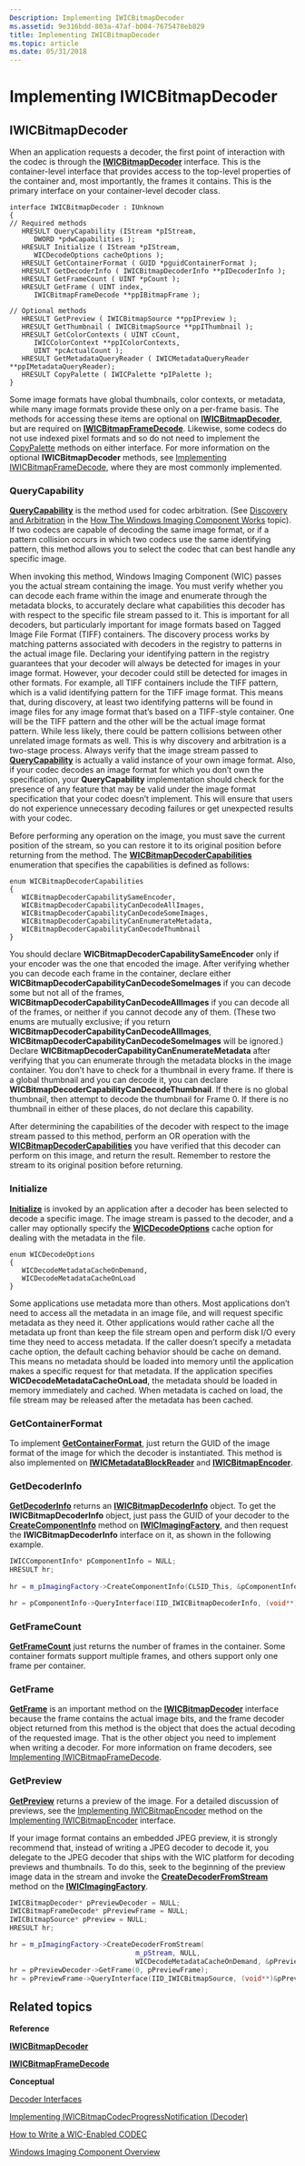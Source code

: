 ```yaml
---
Description: Implementing IWICBitmapDecoder
ms.assetid: 9e316bdd-803a-47af-b004-7675478eb829
title: Implementing IWICBitmapDecoder
ms.topic: article
ms.date: 05/31/2018
---
```


# Implementing IWICBitmapDecoder

## IWICBitmapDecoder

When an application requests a decoder, the first point of interaction with the codec is through the [**IWICBitmapDecoder**](/windows/desktop/api/Wincodec/nn-wincodec-iwicbitmapdecoder) interface. This is the container-level interface that provides access to the top-level properties of the container and, most importantly, the frames it contains. This is the primary interface on your container-level decoder class.

``` syntax
interface IWICBitmapDecoder : IUnknown
{
// Required methods
   HRESULT QueryCapability (IStream *pIStream, 
      DWORD *pdwCapabilities );
   HRESULT Initialize ( IStream *pIStream,
      WICDecodeOptions cacheOptions );
   HRESULT GetContainerFormat ( GUID *pguidContainerFormat );
   HRESULT GetDecoderInfo ( IWICBitmapDecoderInfo **pIDecoderInfo );
   HRESULT GetFrameCount ( UINT *pCount );
   HRESULT GetFrame ( UINT index, 
      IWICBitmapFrameDecode **ppIBitmapFrame );

// Optional methods
   HRESULT GetPreview ( IWICBitmapSource **ppIPreview );
   HRESULT GetThumbnail ( IWICBitmapSource **ppIThumbnail );
   HRESULT GetColorContexts ( UINT cCount, 
      IWICColorContext **ppIColorContexts, 
      UINT *pcActualCount );
   HRESULT GetMetadataQueryReader ( IWICMetadataQueryReader **ppIMetadataQueryReader);
   HRESULT CopyPalette ( IWICPalette *pIPalette );
}
```

Some image formats have global thumbnails, color contexts, or metadata, while many image formats provide these only on a per-frame basis. The methods for accessing these items are optional on [**IWICBitmapDecoder**](/windows/desktop/api/Wincodec/nn-wincodec-iwicbitmapdecoder), but are required on [**IWICBitmapFrameDecode**](/windows/desktop/api/Wincodec/nn-wincodec-iwicbitmapframedecode). Likewise, some codecs do not use indexed pixel formats and so do not need to implement the [CopyPalette](-wic-imp-iwicbitmapframedecode.md) methods on either interface. For more information on the optional **IWICBitmapDecoder** methods, see [Implementing IWICBitmapFrameDecode](-wic-imp-iwicbitmapframedecode.md), where they are most commonly implemented.

### QueryCapability

[**QueryCapability**](/windows/desktop/api/Wincodec/nf-wincodec-iwicbitmapdecoder-querycapability) is the method used for codec arbitration. (See [Discovery and Arbitration](-wic-howwicworks.md) in the [How The Windows Imaging Component Works](-wic-howwicworks.md) topic). If two codecs are capable of decoding the same image format, or if a pattern collision occurs in which two codecs use the same identifying pattern, this method allows you to select the codec that can best handle any specific image.

When invoking this method, Windows Imaging Component (WIC) passes you the actual stream containing the image. You must verify whether you can decode each frame within the image and enumerate through the metadata blocks, to accurately declare what capabilities this decoder has with respect to the specific file stream passed to it. This is important for all decoders, but particularly important for image formats based on Tagged Image File Format (TIFF) containers. The discovery process works by matching patterns associated with decoders in the registry to patterns in the actual image file. Declaring your identifying pattern in the registry guarantees that your decoder will always be detected for images in your image format. However, your decoder could still be detected for images in other formats. For example, all TIFF containers include the TIFF pattern, which is a valid identifying pattern for the TIFF image format. This means that, during discovery, at least two identifying patterns will be found in image files for any image format that’s based on a TIFF-style container. One will be the TIFF pattern and the other will be the actual image format pattern. While less likely, there could be pattern collisions between other unrelated image formats as well. This is why discovery and arbitration is a two-stage process. Always verify that the image stream passed to [**QueryCapability**](/windows/desktop/api/Wincodec/nf-wincodec-iwicbitmapdecoder-querycapability) is actually a valid instance of your own image format. Also, if your codec decodes an image format for which you don’t own the specification, your **QueryCapability** implementation should check for the presence of any feature that may be valid under the image format specification that your codec doesn’t implement. This will ensure that users do not experience unnecessary decoding failures or get unexpected results with your codec.

Before performing any operation on the image, you must save the current position of the stream, so you can restore it to its original position before returning from the method. The [**WICBitmapDecoderCapabilities**](/windows/desktop/api/Wincodec/ne-wincodec-wicbitmapdecodercapabilities) enumeration that specifies the capabilities is defined as follows:

``` syntax
enum WICBitmapDecoderCapabilities
{   
   WICBitmapDecoderCapabilitySameEncoder,
   WICBitmapDecoderCapabilityCanDecodeAllImages,
   WICBitmapDecoderCapabilityCanDecodeSomeImages,
   WICBitmapDecoderCapabilityCanEnumerateMetadata,
   WICBitmapDecoderCapabilityCanDecodeThumbnail
}
```

You should declare **WICBitmapDecoderCapabilitySameEncoder** only if your encoder was the one that encoded the image. After verifying whether you can decode each frame in the container, declare either **WICBitmapDecoderCapabilityCanDecodeSomeImages** if you can decode some but not all of the frames, **WICBitmapDecoderCapabilityCanDecodeAllImages** if you can decode all of the frames, or neither if you cannot decode any of them. (These two enums are mutually exclusive; if you return **WICBitmapDecoderCapabilityCanDecodeAllImages**, **WICBitmapDecoderCapabilityCanDecodeSomeImages** will be ignored.) Declare **WICBitmapDecoderCapabilityCanEnumerateMetadata** after verifying that you can enumerate through the metadata blocks in the image container. You don’t have to check for a thumbnail in every frame. If there is a global thumbnail and you can decode it, you can declare **WICBitmapDecoderCapabilityCanDecodeThumbnail**. If there is no global thumbnail, then attempt to decode the thumbnail for Frame 0. If there is no thumbnail in either of these places, do not declare this capability.

After determining the capabilities of the decoder with respect to the image stream passed to this method, perform an OR operation with the [**WICBitmapDecoderCapabilities**](/windows/desktop/api/Wincodec/ne-wincodec-wicbitmapdecodercapabilities) you have verified that this decoder can perform on this image, and return the result. Remember to restore the stream to its original position before returning.

### Initialize

[**Initialize**](/windows/desktop/api/Wincodec/nf-wincodec-iwicbitmapdecoder-initialize) is invoked by an application after a decoder has been selected to decode a specific image. The image stream is passed to the decoder, and a caller may optionally specify the [**WICDecodeOptions**](/windows/desktop/api/Wincodec/ne-wincodec-wicdecodeoptions) cache option for dealing with the metadata in the file.

``` syntax
enum WICDecodeOptions
{
   WICDecodeMetadataCacheOnDemand,
   WICDecodeMetadataCacheOnLoad
}
```

Some applications use metadata more than others. Most applications don’t need to access all the metadata in an image file, and will request specific metadata as they need it. Other applications would rather cache all the metadata up front than keep the file stream open and perform disk I/O every time they need to access metadata. If the caller doesn’t specify a metadata cache option, the default caching behavior should be cache on demand. This means no metadata should be loaded into memory until the application makes a specific request for that metadata. If the application specifies **WICDecodeMetadataCacheOnLoad**, the metadata should be loaded in memory immediately and cached. When metadata is cached on load, the file stream may be released after the metadata has been cached.

### GetContainerFormat

To implement [**GetContainerFormat**](/windows/desktop/api/Wincodec/nf-wincodec-iwicbitmapdecoder-getcontainerformat), just return the GUID of the image format of the image for which the decoder is instantiated. This method is also implemented on [**IWICMetadataBlockReader**](/windows/desktop/api/Wincodecsdk/nn-wincodecsdk-iwicmetadatablockreader) and [**IWICBitmapEncoder**](/windows/desktop/api/wincodec/nn-wincodec-iwicbitmapencoder).

### GetDecoderInfo

[**GetDecoderInfo**](/windows/desktop/api/Wincodec/nf-wincodec-iwicbitmapdecoder-getdecoderinfo) returns an [**IWICBitmapDecoderInfo**](/windows/desktop/api/Wincodec/nn-wincodec-iwicbitmapdecoderinfo) object. To get the **IWICBitmapDecoderInfo** object, just pass the GUID of your decoder to the [**CreateComponentInfo**](/windows/desktop/api/Wincodec/nf-wincodec-iwicimagingfactory-createcomponentinfo) method on [**IWICImagingFactory**](/windows/desktop/api/Wincodec/nn-wincodec-iwicimagingfactory), and then request the **IWICBitmapDecoderInfo** interface on it, as shown in the following example.


```C++
IWICComponentInfo* pComponentInfo = NULL;
HRESULT hr;
 
hr = m_pImagingFactory->CreateComponentInfo(CLSID_This, &pComponentInfo);

hr = pComponentInfo->QueryInterface(IID_IWICBitmapDecoderInfo, (void**)ppIDecoderInfo);

```



### GetFrameCount

[**GetFrameCount**](/windows/desktop/api/Wincodec/nf-wincodec-iwicbitmapdecoder-getframecount) just returns the number of frames in the container. Some container formats support multiple frames, and others support only one frame per container.

### GetFrame

[**GetFrame**](/windows/desktop/api/Wincodec/nf-wincodec-iwicbitmapdecoder-getframe) is an important method on the [**IWICBitmapDecoder**](/windows/desktop/api/Wincodec/nn-wincodec-iwicbitmapdecoder) interface because the frame contains the actual image bits, and the frame decoder object returned from this method is the object that does the actual decoding of the requested image. That is the other object you need to implement when writing a decoder. For more information on frame decoders, see [Implementing IWICBitmapFrameDecode](-wic-imp-iwicbitmapframedecode.md).

### GetPreview

[**GetPreview**](/windows/desktop/api/Wincodec/nf-wincodec-iwicbitmapdecoder-getpreview) returns a preview of the image. For a detailed discussion of previews, see the [Implementing IWICBitmapEncoder](-wic-imp-iwicbitmapencoder.md) method on the [Implementing IWICBitmapEncoder](-wic-imp-iwicbitmapencoder.md) interface.

If your image format contains an embedded JPEG preview, it is strongly recommend that, instead of writing a JPEG decoder to decode it, you delegate to the JPEG decoder that ships with the WIC platform for decoding previews and thumbnails. To do this, seek to the beginning of the preview image data in the stream and invoke the [**CreateDecoderFromStream**](/windows/desktop/api/Wincodec/nf-wincodec-iwicimagingfactory-createdecoderfromstream) method on the [**IWICImagingFactory**](/windows/desktop/api/Wincodec/nn-wincodec-iwicimagingfactory).


```C++
IWICBitmapDecoder* pPreviewDecoder = NULL;
IWICBitmapFrameDecode* pPreviewFrame = NULL;
IWICBitmapSource* pPreview = NULL;
HRESULT hr;

hr = m_pImagingFactory->CreateDecoderFromStream(
                               m_pStream, NULL, 
                               WICDecodeMetadataCacheOnDemand, &pPreviewDecoder);
hr = pPreviewDecoder->GetFrame(0, pPreviewFrame);
hr = pPreviewFrame->QueryInterface(IID_IWICBitmapSource, (void**)&pPreview);

```



## Related topics

<dl> <dt>

**Reference**
</dt> <dt>

[**IWICBitmapDecoder**](/windows/desktop/api/Wincodec/nn-wincodec-iwicbitmapdecoder)
</dt> <dt>

[**IWICBitmapFrameDecode**](/windows/desktop/api/Wincodec/nn-wincodec-iwicbitmapframedecode)
</dt> <dt>

**Conceptual**
</dt> <dt>

[Decoder Interfaces](-wic-decoderinterfaces.md)
</dt> <dt>

[Implementing IWICBitmapCodecProgressNotification (Decoder)](-wic-imp-iwicbitmapcodecprogressnotification-decoder.md)
</dt> <dt>

[How to Write a WIC-Enabled CODEC](-wic-howtowriteacodec.md)
</dt> <dt>

[Windows Imaging Component Overview](-wic-about-windows-imaging-codec.md)
</dt> </dl>

 

 



